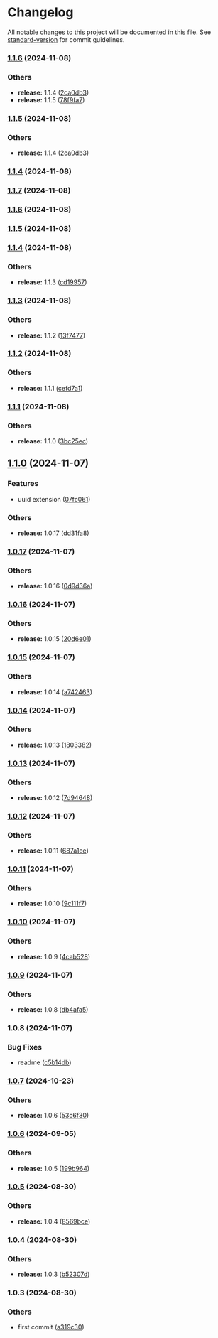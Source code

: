 # Changelog

All notable changes to this project will be documented in this file. See [standard-version](https://github.com/conventional-changelog/standard-version) for commit guidelines.

### [1.1.6](https://github.com/alansferreira/nunjucks-steroids/compare/v1.1.7...v1.1.6) (2024-11-08)


### Others

* **release:** 1.1.4 ([2ca0db3](https://github.com/alansferreira/nunjucks-steroids/commit/2ca0db391d76bb24f2e6075ed40d79efa2e13a61))
* **release:** 1.1.5 ([78f9fa7](https://github.com/alansferreira/nunjucks-steroids/commit/78f9fa74346996ffeaaaa08ac252cb67b5c47fa3))

### [1.1.5](https://github.com/alansferreira/nunjucks-steroids/compare/v1.1.7...v1.1.5) (2024-11-08)


### Others

* **release:** 1.1.4 ([2ca0db3](https://github.com/alansferreira/nunjucks-steroids/commit/2ca0db391d76bb24f2e6075ed40d79efa2e13a61))

### [1.1.4](https://github.com/alansferreira/nunjucks-steroids/compare/v1.1.7...v1.1.4) (2024-11-08)

### [1.1.7](https://github.com/alansferreira/nunjucks-steroids/compare/v1.1.6...v1.1.7) (2024-11-08)

### [1.1.6](https://github.com/alansferreira/nunjucks-steroids/compare/v1.1.5...v1.1.6) (2024-11-08)

### [1.1.5](https://github.com/alansferreira/nunjucks-steroids/compare/v1.1.4...v1.1.5) (2024-11-08)

### [1.1.4](https://github.com/alansferreira/nunjucks-steroids/compare/v1.1.3...v1.1.4) (2024-11-08)


### Others

* **release:** 1.1.3 ([cd19957](https://github.com/alansferreira/nunjucks-steroids/commit/cd199571154be31841d054c6ee2648e536db9d51))

### [1.1.3](https://github.com/alansferreira/nunjucks-steroids/compare/v1.1.2...v1.1.3) (2024-11-08)


### Others

* **release:** 1.1.2 ([13f7477](https://github.com/alansferreira/nunjucks-steroids/commit/13f7477522e3a78d322cc55ea55dee4c38e7bdda))

### [1.1.2](https://github.com/alansferreira/nunjucks-steroids/compare/v1.1.1...v1.1.2) (2024-11-08)


### Others

* **release:** 1.1.1 ([cefd7a1](https://github.com/alansferreira/nunjucks-steroids/commit/cefd7a143b56ff3f6383f22398e42a07d4da42d5))

### [1.1.1](https://github.com/alansferreira/nunjucks-steroids/compare/v1.1.0...v1.1.1) (2024-11-08)


### Others

* **release:** 1.1.0 ([3bc25ec](https://github.com/alansferreira/nunjucks-steroids/commit/3bc25ecedef2380bc5dc526af49dc9389e641106))

## [1.1.0](https://github.com/alansferreira/nunjucks-steroids/compare/v1.0.17...v1.1.0) (2024-11-07)


### Features

* uuid extension ([07fc061](https://github.com/alansferreira/nunjucks-steroids/commit/07fc061d54e37b043348b21214fd0e9ff0bb5d52))


### Others

* **release:** 1.0.17 ([dd31fa8](https://github.com/alansferreira/nunjucks-steroids/commit/dd31fa83577783b96d08c2c18655fc638a62a2f6))

### [1.0.17](https://github.com/alansferreira/nunjucks-steroids/compare/v1.0.16...v1.0.17) (2024-11-07)


### Others

* **release:** 1.0.16 ([0d9d36a](https://github.com/alansferreira/nunjucks-steroids/commit/0d9d36a631ec0ac8a8708021a2d604e843152f29))

### [1.0.16](https://github.com/alansferreira/nunjucks-steroids/compare/v1.0.15...v1.0.16) (2024-11-07)


### Others

* **release:** 1.0.15 ([20d6e01](https://github.com/alansferreira/nunjucks-steroids/commit/20d6e01891e05ec0a5e7c395a1d272f52f8b0221))

### [1.0.15](https://github.com/alansferreira/nunjucks-steroids/compare/v1.0.14...v1.0.15) (2024-11-07)


### Others

* **release:** 1.0.14 ([a742463](https://github.com/alansferreira/nunjucks-steroids/commit/a742463d642744d5c13e47a96b1625a0f687d7f8))

### [1.0.14](https://github.com/alansferreira/nunjucks-steroids/compare/v1.0.13...v1.0.14) (2024-11-07)


### Others

* **release:** 1.0.13 ([1803382](https://github.com/alansferreira/nunjucks-steroids/commit/18033828016dc3a2e8c5ee924b05433dcad8a3cc))

### [1.0.13](https://github.com/alansferreira/nunjucks-steroids/compare/v1.0.12...v1.0.13) (2024-11-07)


### Others

* **release:** 1.0.12 ([7d94648](https://github.com/alansferreira/nunjucks-steroids/commit/7d946483c7f99e998b17dfcbc749a117069e3da5))

### [1.0.12](https://github.com/alansferreira/nunjucks-steroids/compare/v1.0.11...v1.0.12) (2024-11-07)


### Others

* **release:** 1.0.11 ([687a1ee](https://github.com/alansferreira/nunjucks-steroids/commit/687a1eecab56488027d6d25266696a64f5d071d5))

### [1.0.11](https://github.com/alansferreira/nunjucks-steroids/compare/v1.0.10...v1.0.11) (2024-11-07)


### Others

* **release:** 1.0.10 ([9c111f7](https://github.com/alansferreira/nunjucks-steroids/commit/9c111f726b9f72994117c34fa16f8c9b7033eca5))

### [1.0.10](https://github.com/alansferreira/nunjucks-steroids/compare/v1.0.9...v1.0.10) (2024-11-07)


### Others

* **release:** 1.0.9 ([4cab528](https://github.com/alansferreira/nunjucks-steroids/commit/4cab5286b0271c8c71480774430903254541a5ee))

### [1.0.9](https://github.com/alansferreira/nunjucks-steroids/compare/v1.0.8...v1.0.9) (2024-11-07)


### Others

* **release:** 1.0.8 ([db4afa5](https://github.com/alansferreira/nunjucks-steroids/commit/db4afa5285eb8e69b38b8c711b09e3836a9a7790))

### 1.0.8 (2024-11-07)


### Bug Fixes

* readme ([c5b14db](https://github.com/alansferreira/nunjucks-steroids/commit/c5b14db8f00c1234feb009278b9e1ba66bdc9bdf))

### [1.0.7](https://github.com/alelltech/nunjucks-steroids/compare/v1.0.6...v1.0.7) (2024-10-23)


### Others

* **release:** 1.0.6 ([53c6f30](https://github.com/alelltech/nunjucks-steroids/commit/53c6f305ca474e05b2e1e080af42b47b6ec3308f))

### [1.0.6](https://github.com/alelltech/nunjucks-steroids/compare/v1.0.5...v1.0.6) (2024-09-05)


### Others

* **release:** 1.0.5 ([199b964](https://github.com/alelltech/nunjucks-steroids/commit/199b96441efdc17028a94dec5573e41726d7055e))

### [1.0.5](https://github.com/alelltech/nunjucks-steroids/compare/v1.0.4...v1.0.5) (2024-08-30)


### Others

* **release:** 1.0.4 ([8569bce](https://github.com/alelltech/nunjucks-steroids/commit/8569bce4fb79e77a5bca52742bde8d58bcf71a4c))

### [1.0.4](https://github.com/alelltech/nunjucks-steroids/compare/v1.0.3...v1.0.4) (2024-08-30)


### Others

* **release:** 1.0.3 ([b52307d](https://github.com/alelltech/nunjucks-steroids/commit/b52307dad30e55f8a9433fbfb4a4afe729b5b038))

### 1.0.3 (2024-08-30)


### Others

* first commit ([a319c30](https://github.com/alelltech/nunjucks-steroids/commit/a319c3065281e91a36a2bd865a71ef4a00387444))
